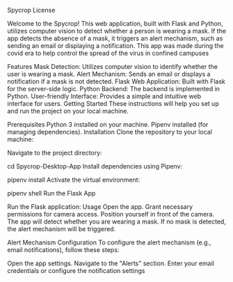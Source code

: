 Spycrop
License

Welcome to the Spycrop! This web application, built with Flask and Python, utilizes computer vision to detect whether a person is wearing a mask. If the app detects the absence of a mask, it triggers an alert mechanism, such as sending an email or displaying a notification. This app was made during the covid era to help control the spread of the virus in confined campuses

Features
Mask Detection: Utilizes computer vision to identify whether the user is wearing a mask.
Alert Mechanism: Sends an email or displays a notification if a mask is not detected.
Flask Web Application: Built with Flask for the server-side logic.
Python Backend: The backend is implemented in Python.
User-friendly Interface: Provides a simple and intuitive web interface for users.
Getting Started
These instructions will help you set up and run the project on your local machine.

Prerequisites
Python 3 installed on your machine.
Pipenv installed (for managing dependencies).
Installation
Clone the repository to your local machine:


Navigate to the project directory:

cd Spycrop-Desktop-App
Install dependencies using Pipenv:

pipenv install
Activate the virtual environment:

pipenv shell
Run the Flask App

Run the Flask application:
Usage
Open the app. Grant necessary permissions for camera access. Position yourself in front of the camera. The app will detect whether you are wearing a mask. If no mask is detected, the alert mechanism will be triggered.

Alert Mechanism Configuration
To configure the alert mechanism (e.g., email notifications), follow these steps:

Open the app settings. Navigate to the "Alerts" section. Enter your email credentials or configure the notification settings
